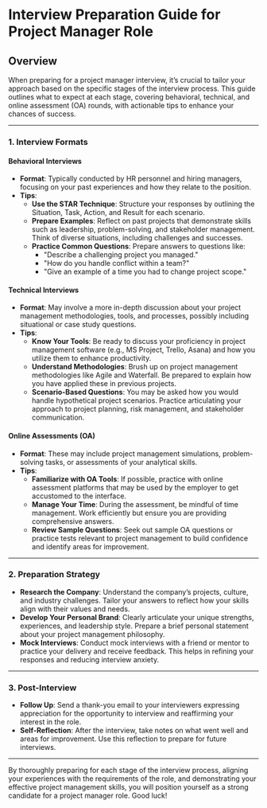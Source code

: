 # Interview Preparation Guide for Project Manager Role

## Overview
When preparing for a project manager interview, it’s crucial to tailor your approach based on the specific stages of the interview process. This guide outlines what to expect at each stage, covering behavioral, technical, and online assessment (OA) rounds, with actionable tips to enhance your chances of success.

---

### 1. **Interview Formats**

#### Behavioral Interviews
- **Format**: Typically conducted by HR personnel and hiring managers, focusing on your past experiences and how they relate to the position.
- **Tips**:
  - **Use the STAR Technique**: Structure your responses by outlining the Situation, Task, Action, and Result for each scenario.
  - **Prepare Examples**: Reflect on past projects that demonstrate skills such as leadership, problem-solving, and stakeholder management. Think of diverse situations, including challenges and successes.
  - **Practice Common Questions**: Prepare answers to questions like:
    - "Describe a challenging project you managed."
    - "How do you handle conflict within a team?"
    - "Give an example of a time you had to change project scope."

#### Technical Interviews
- **Format**: May involve a more in-depth discussion about your project management methodologies, tools, and processes, possibly including situational or case study questions.
- **Tips**:
  - **Know Your Tools**: Be ready to discuss your proficiency in project management software (e.g., MS Project, Trello, Asana) and how you utilize them to enhance productivity.
  - **Understand Methodologies**: Brush up on project management methodologies like Agile and Waterfall. Be prepared to explain how you have applied these in previous projects.
  - **Scenario-Based Questions**: You may be asked how you would handle hypothetical project scenarios. Practice articulating your approach to project planning, risk management, and stakeholder communication.

#### Online Assessments (OA)
- **Format**: These may include project management simulations, problem-solving tasks, or assessments of your analytical skills.
- **Tips**:
  - **Familiarize with OA Tools**: If possible, practice with online assessment platforms that may be used by the employer to get accustomed to the interface.
  - **Manage Your Time**: During the assessment, be mindful of time management. Work efficiently but ensure you are providing comprehensive answers.
  - **Review Sample Questions**: Seek out sample OA questions or practice tests relevant to project management to build confidence and identify areas for improvement.

---

### 2. **Preparation Strategy**

- **Research the Company**: Understand the company’s projects, culture, and industry challenges. Tailor your answers to reflect how your skills align with their values and needs.
- **Develop Your Personal Brand**: Clearly articulate your unique strengths, experiences, and leadership style. Prepare a brief personal statement about your project management philosophy.
- **Mock Interviews**: Conduct mock interviews with a friend or mentor to practice your delivery and receive feedback. This helps in refining your responses and reducing interview anxiety.

---

### 3. **Post-Interview**

- **Follow Up**: Send a thank-you email to your interviewers expressing appreciation for the opportunity to interview and reaffirming your interest in the role.
- **Self-Reflection**: After the interview, take notes on what went well and areas for improvement. Use this reflection to prepare for future interviews.

---

By thoroughly preparing for each stage of the interview process, aligning your experiences with the requirements of the role, and demonstrating your effective project management skills, you will position yourself as a strong candidate for a project manager role. Good luck!